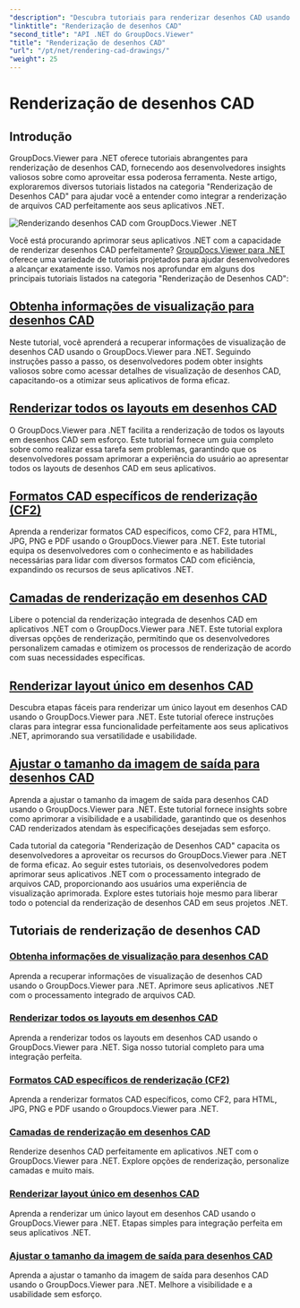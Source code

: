 ```yaml
---
"description": "Descubra tutoriais para renderizar desenhos CAD usando o GroupDocs.Viewer para .NET. Aprenda a aprimorar aplicativos .NET com o processamento integrado de arquivos CAD."
"linktitle": "Renderização de desenhos CAD"
"second_title": "API .NET do GroupDocs.Viewer"
"title": "Renderização de desenhos CAD"
"url": "/pt/net/rendering-cad-drawings/"
"weight": 25
---
```


# Renderização de desenhos CAD


## Introdução

GroupDocs.Viewer para .NET oferece tutoriais abrangentes para renderização de desenhos CAD, fornecendo aos desenvolvedores insights valiosos sobre como aproveitar essa poderosa ferramenta. Neste artigo, exploraremos diversos tutoriais listados na categoria "Renderização de Desenhos CAD" para ajudar você a entender como integrar a renderização de arquivos CAD perfeitamente aos seus aplicativos .NET.

![Renderizando desenhos CAD com GroupDocs.Viewer .NET](/viewer/rendering-cad-drawings/image.png)

Você está procurando aprimorar seus aplicativos .NET com a capacidade de renderizar desenhos CAD perfeitamente? [GroupDocs.Viewer para .NET](#) oferece uma variedade de tutoriais projetados para ajudar desenvolvedores a alcançar exatamente isso. Vamos nos aprofundar em alguns dos principais tutoriais listados na categoria "Renderização de Desenhos CAD":

## [Obtenha informações de visualização para desenhos CAD](./get-view-info-cad-drawing/)
Neste tutorial, você aprenderá a recuperar informações de visualização de desenhos CAD usando o GroupDocs.Viewer para .NET. Seguindo instruções passo a passo, os desenvolvedores podem obter insights valiosos sobre como acessar detalhes de visualização de desenhos CAD, capacitando-os a otimizar seus aplicativos de forma eficaz.

## [Renderizar todos os layouts em desenhos CAD](./render-all-layouts-cad/)
O GroupDocs.Viewer para .NET facilita a renderização de todos os layouts em desenhos CAD sem esforço. Este tutorial fornece um guia completo sobre como realizar essa tarefa sem problemas, garantindo que os desenvolvedores possam aprimorar a experiência do usuário ao apresentar todos os layouts de desenhos CAD em seus aplicativos.

## [Formatos CAD específicos de renderização (CF2)](./render-specific-cad-formats/)
Aprenda a renderizar formatos CAD específicos, como CF2, para HTML, JPG, PNG e PDF usando o GroupDocs.Viewer para .NET. Este tutorial equipa os desenvolvedores com o conhecimento e as habilidades necessárias para lidar com diversos formatos CAD com eficiência, expandindo os recursos de seus aplicativos .NET.

## [Camadas de renderização em desenhos CAD](./render-layers-cad/)
Libere o potencial da renderização integrada de desenhos CAD em aplicativos .NET com o GroupDocs.Viewer para .NET. Este tutorial explora diversas opções de renderização, permitindo que os desenvolvedores personalizem camadas e otimizem os processos de renderização de acordo com suas necessidades específicas.

## [Renderizar layout único em desenhos CAD](./render-single-layout-cad/)
Descubra etapas fáceis para renderizar um único layout em desenhos CAD usando o GroupDocs.Viewer para .NET. Este tutorial oferece instruções claras para integrar essa funcionalidade perfeitamente aos seus aplicativos .NET, aprimorando sua versatilidade e usabilidade.

## [Ajustar o tamanho da imagem de saída para desenhos CAD](./adjust-output-image-size-cad/)
Aprenda a ajustar o tamanho da imagem de saída para desenhos CAD usando o GroupDocs.Viewer para .NET. Este tutorial fornece insights sobre como aprimorar a visibilidade e a usabilidade, garantindo que os desenhos CAD renderizados atendam às especificações desejadas sem esforço.

Cada tutorial da categoria "Renderização de Desenhos CAD" capacita os desenvolvedores a aproveitar os recursos do GroupDocs.Viewer para .NET de forma eficaz. Ao seguir estes tutoriais, os desenvolvedores podem aprimorar seus aplicativos .NET com o processamento integrado de arquivos CAD, proporcionando aos usuários uma experiência de visualização aprimorada. Explore estes tutoriais hoje mesmo para liberar todo o potencial da renderização de desenhos CAD em seus projetos .NET.

## Tutoriais de renderização de desenhos CAD
### [Obtenha informações de visualização para desenhos CAD](./get-view-info-cad-drawing/)
Aprenda a recuperar informações de visualização de desenhos CAD usando o GroupDocs.Viewer para .NET. Aprimore seus aplicativos .NET com o processamento integrado de arquivos CAD.
### [Renderizar todos os layouts em desenhos CAD](./render-all-layouts-cad/)
Aprenda a renderizar todos os layouts em desenhos CAD usando o GroupDocs.Viewer para .NET. Siga nosso tutorial completo para uma integração perfeita.
### [Formatos CAD específicos de renderização (CF2)](./render-specific-cad-formats/)
Aprenda a renderizar formatos CAD específicos, como CF2, para HTML, JPG, PNG e PDF usando o Groupdocs.Viewer para .NET.
### [Camadas de renderização em desenhos CAD](./render-layers-cad/)
Renderize desenhos CAD perfeitamente em aplicativos .NET com o GroupDocs.Viewer para .NET. Explore opções de renderização, personalize camadas e muito mais.
### [Renderizar layout único em desenhos CAD](./render-single-layout-cad/)
Aprenda a renderizar um único layout em desenhos CAD usando o GroupDocs.Viewer para .NET. Etapas simples para integração perfeita em seus aplicativos .NET.
### [Ajustar o tamanho da imagem de saída para desenhos CAD](./adjust-output-image-size-cad/)
Aprenda a ajustar o tamanho da imagem de saída para desenhos CAD usando o GroupDocs.Viewer para .NET. Melhore a visibilidade e a usabilidade sem esforço.
